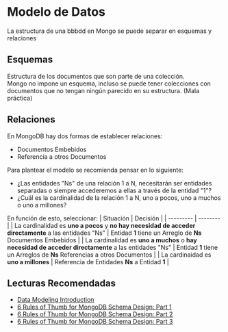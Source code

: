 # Modelo de Datos

La estructura de una bbbdd en Mongo se puede separar en esquemas y relaciones

## Esquemas

Estructura de los documentos que son parte de una colección.   
Mongo no impone un esquema, incluso se puede tener colecciones con documentos que no tengan ningún parecido en su estructura. (Mala práctica)

## Relaciones

En MongoDB hay dos formas de establecer relaciones:
* Documentos Embebidos
* Referencia a otros Documentos

Para plantear el modelo se recomienda pensar en lo siguiente:
* ¿Las entidades "Ns" de una relación 1 a N, necesitarán ser entidades separadas o siempre accederemos a ellas a través de la entidad "1"?
* ¿Cuál es la cardinalidad de la relación 1 a N, uno a pocos, uno a muchos o uno a millones?

En función de esto, seleccionar:
| Situación | Decisión |
| --------- | -------- |
| La cardinalidad es **uno a pocos** y **no hay necesidad de acceder directamente** a las entidades "Ns" | Entidad **1** tiene un Arreglo de **Ns** Documentos Embebidos |
| La cardinalidad es **uno a muchos** o **hay necesidad de acceder directamente** a las entidades "Ns" | Entidad **1** tiene un Arreglos de **Ns** Referencias a otros Documentos |
| La cardinaidad es **uno a millones** | Referencia de Entidades **Ns** a Entidad **1** |

## Lecturas Recomendadas

* [Data Modeling Introduction](https://docs.mongodb.com/manual/core/data-modeling-introduction/)
* [6 Rules of Thumb for MongoDB Schema Design: Part 1](https://www.mongodb.com/blog/post/6-rules-of-thumb-for-mongodb-schema-design-part-1)
* [6 Rules of Thumb for MongoDB Schema Design: Part 2](https://www.mongodb.com/blog/post/6-rules-of-thumb-for-mongodb-schema-design-part-2)
* [6 Rules of Thumb for MongoDB Schema Design: Part 3](https://www.mongodb.com/blog/post/6-rules-of-thumb-for-mongodb-schema-design-part-3)